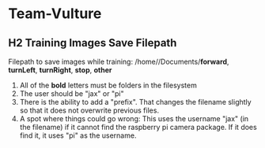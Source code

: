 # Team-Vulture
## H2 Training Images Save Filepath
Filepath to save images while training: /home/<username>/Documents/**forward**, **turnLeft**, **turnRight**, **stop**, **other**
  
1. All of the **bold** letters must be folders in the filesystem
2. The user should be "jax" or "pi"
3. There is the ability to add a "prefix". That changes the filename slightly so that it does not overwrite previous files.
4. A spot where things could go wrong: This uses the username "jax" (in the filename) if it cannot find the raspberry pi camera package. If it does find it, it uses "pi" as the username.

  
